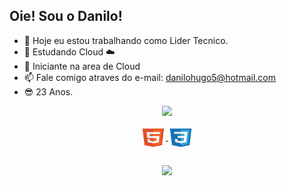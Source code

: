 ## Oie! Sou o Danilo!
- 🔭 Hoje eu estou trabalhando como Lider Tecnico.
- 🌱 Estudando Cloud ☁️  
- 🤔 Iniciante na area de Cloud
- 📫 Fale comigo atraves do e-mail: danilohugo5@hotmail.com 
-  😎 23 Anos.


<div align="center">
  <a href="https://www.linkedin.com/public-profile/settings?trk=d_flagship3_profile_self_view_public_profile">
  <img height="180em" src="https://github-readme-stats.vercel.app/api?username=DaniloHugo&show_icons=true&theme=dark&include_all_commits=true&count_private=true"/>
</div >
  <div align="center" style="display: inline_block"><br>
<img align="center" alt="Danilo-HTML" height="30" width="40" src="https://raw.githubusercontent.com/devicons/devicon/master/icons/html5/html5-original.svg">
<img align="center" alt="Danilo-CSS" height="30" width="40" src="https://raw.githubusercontent.com/devicons/devicon/master/icons/css3/css3-original.svg">
</div>
  
  ##
   
<div align="center"> 
  <a href="https://www.linkedin.com/public-profile/settings?trk=d_flagship3_profile_self_view_public_profile" target="_blank"><img src="https://img.shields.io/badge/-LinkedIn-%230077B5?style=for-the-badge&logo=linkedin&logoColor=white" target="_blank"></a> 
<div> 
